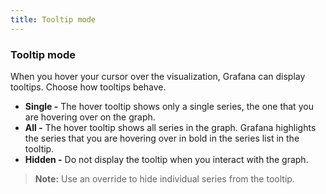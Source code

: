 ```yaml
---
title: Tooltip mode
---
```


### Tooltip mode

When you hover your cursor over the visualization, Grafana can display tooltips. Choose how tooltips behave.

- **Single -** The hover tooltip shows only a single series, the one that you are hovering over on the graph.
- **All -** The hover tooltip shows all series in the graph. Grafana highlights the series that you are hovering over in bold in the series list in the tooltip.
- **Hidden -** Do not display the tooltip when you interact with the graph.

> **Note:** Use an override to hide individual series from the tooltip.
